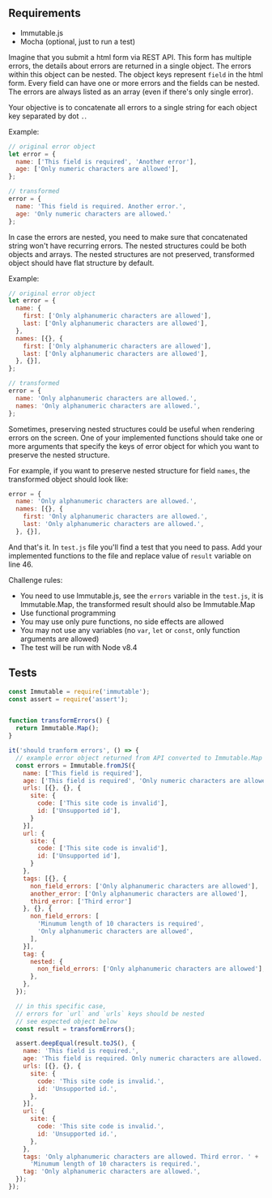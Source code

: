 Requirements
------------

* Immutable.js
* Mocha (optional, just to run a test)

Imagine that you submit a html form via REST API. This form has multiple errors, the details about errors are returned in a single object. The errors within this object can be nested. The object keys represent `field` in the html form.
Every field can have one or more errors and the fields can be nested. The errors are always listed as an array (even if there's only single error).

Your objective is to concatenate all errors to a single string for each object key separated by dot `.`.

Example:

```js
// original error object
let error = {
  name: ['This field is required', 'Another error'],
  age: ['Only numeric characters are allowed'],
};

// transformed
error = {
  name: 'This field is required. Another error.',
  age: 'Only numeric characters are allowed.'
};
```

In case the errors are nested, you need to make sure that concatenated string won't have recurring errors. The nested structures could be both objects and arrays. The nested structures are not preserved, transformed object should have flat structure by default.

Example:
```js
// original error object
let error = {
  name: {
    first: ['Only alphanumeric characters are allowed'],
    last: ['Only alphanumeric characters are allowed'],
  },
  names: [{}, {
    first: ['Only alphanumeric characters are allowed'],
    last: ['Only alphanumeric characters are allowed'],
  }, {}],
};

// transformed
error = {
  name: 'Only alphanumeric characters are allowed.',
  names: 'Only alphanumeric characters are allowed.',
};
```

Sometimes, preserving nested structures could be useful when rendering errors on the screen. One of your implemented functions should take one or more arguments that specify the keys of error object for which you want to preserve the nested structure.

For example, if you want to preserve nested structure for field `names`, the transformed object should look like:
```js
error = {
  name: 'Only alphanumeric characters are allowed.',
  names: [{}, {
    first: 'Only alphanumeric characters are allowed.',
    last: 'Only alphanumeric characters are allowed.',
  }, {}],
```

And that's it. In `test.js` file you'll find a test that you need to pass. Add your implemented functions to the file and replace value of `result` variable on line 46.

Challenge rules:
* You need to use Immutable.js, see the `errors` variable in the `test.js`, it is Immutable.Map, the transformed result should also be Immutable.Map
* Use functional programming
* You may use only pure functions, no side effects are allowed
* You may not use any variables (no `var`, `let` or `const`, only function arguments are allowed)
* The test will be run with Node v8.4




Tests
-------------

```js
const Immutable = require('immutable');
const assert = require('assert');


function transformErrors() {
  return Immutable.Map();
}

it('should tranform errors', () => {
  // example error object returned from API converted to Immutable.Map
  const errors = Immutable.fromJS({
    name: ['This field is required'],
    age: ['This field is required', 'Only numeric characters are allowed'],
    urls: [{}, {}, {
      site: {
        code: ['This site code is invalid'],
        id: ['Unsupported id'],
      }
    }],
    url: {
      site: {
        code: ['This site code is invalid'],
        id: ['Unsupported id'],
      }
    },
    tags: [{}, {
      non_field_errors: ['Only alphanumeric characters are allowed'],
      another_error: ['Only alphanumeric characters are allowed'],
      third_error: ['Third error']
    }, {}, {
      non_field_errors: [
        'Minumum length of 10 characters is required',
        'Only alphanumeric characters are allowed',
      ],
    }],
    tag: {
      nested: {
        non_field_errors: ['Only alphanumeric characters are allowed'],
      },
    },
  });

  // in this specific case,
  // errors for `url` and `urls` keys should be nested
  // see expected object below
  const result = transformErrors();

  assert.deepEqual(result.toJS(), {
    name: 'This field is required.',
    age: 'This field is required. Only numeric characters are allowed.',
    urls: [{}, {}, {
      site: {
        code: 'This site code is invalid.',
        id: 'Unsupported id.',
      },
    }],
    url: {
      site: {
        code: 'This site code is invalid.',
        id: 'Unsupported id.',
      },
    },
    tags: 'Only alphanumeric characters are allowed. Third error. ' +
      'Minumum length of 10 characters is required.',
    tag: 'Only alphanumeric characters are allowed.',
  });
});
```

